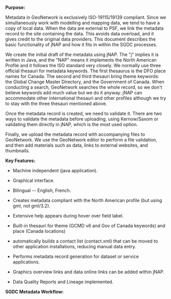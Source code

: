 **Purpose:**

Metadata in GeoNetwork is exclusively ISO-19115/19139 compliant. Since
we simultaneously work with modelling and mapping data, we tend to have
a copy of local data. When the data are external to PSF, we link the
metadata record to the site containing the data. This avoids data
overload, and it gives credit to the original data providers. This
document describes the basic functionality of jNAP and how it fits in
within the SGDC processes.

We create the initial draft of the metadata using jNAP. The "j" implies
it is written in Java, and the "NAP" means it implements the North
American Profile and it follows the ISO standard very closely. We
normally use three official thesauri for metadata keywords. The first
thesaurus is the DFO place names for Canada. The second and third
thesauri bring theme keywords: the Global Change Master Directory, and
the Government of Canada. When conducting a search, GeoNetwork searches
the whole record, so we don't believe keywords add much value but we do
it anyway. jNAP can accommodate other international thesauri and other
profiles although we try to stay with the three thesauri mentioned
above.

Once the metadata record is created, we need to validate it. There are
two ways to validate the metadata before uploading, using Kernow/Saxom
or validating them directly in jNAP, which is the most used option.

Finally, we upload the metadata record with accompanying files to
GeoNetwork. We use the GeoNetwork editor to perform a file validation,
and then add materials such as data, links to external websites, and
thumbnails.

**Key Features:**

- Machine independent (java application).

- Graphical interface.

- Bilingual -- English, French.

- Creates metadata compliant with the North American profile (but using
  gml, not gml/3.2).

- Extensive help appears during hover over field label.

- Built-in thesauri for theme (GCMD v6 and Gov of Canada keywords) and
  place (Canada locations)

- automatically builds a contact list (contact.xml) that can be moved to
  other application installations, reducing manual data entry.

- Performs metadata record generation for dataset or service
  applications.

- Graphics overview links and data online links can be added within
  jNAP.

- Data Quality Reports and Lineage implemented.

**SGDC Metadata Workflow:**
